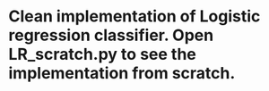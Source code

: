 # Clean implementation of Logistic regression classifier. Open LR_scratch.py to see the implementation from scratch.
